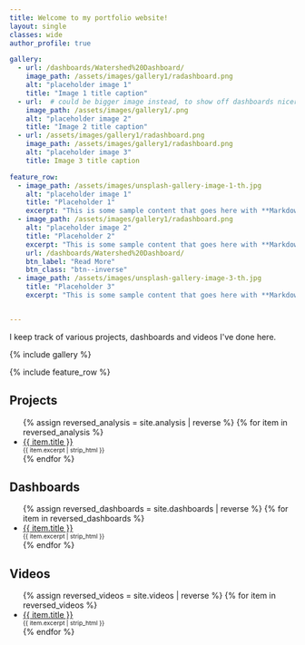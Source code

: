 ```yaml
---
title: Welcome to my portfolio website!
layout: single
classes: wide
author_profile: true

gallery:
  - url: /dashboards/Watershed%20Dashboard/
    image_path: /assets/images/gallery1/radashboard.png
    alt: "placeholder image 1"
    title: "Image 1 title caption"
  - url:  # could be bigger image instead, to show off dashboards nicer
    image_path: /assets/images/gallery1/.png
    alt: "placeholder image 2"
    title: "Image 2 title caption"
  - url: /assets/images/gallery1/radashboard.png
    image_path: /assets/images/gallery1/radashboard.png
    alt: "placeholder image 3"
    title: Image 3 title caption

feature_row:
  - image_path: /assets/images/unsplash-gallery-image-1-th.jpg
    alt: "placeholder image 1"
    title: "Placeholder 1"
    excerpt: "This is some sample content that goes here with **Markdown** formatting."
  - image_path: /assets/images/gallery1/radashboard.png
    alt: "placeholder image 2"
    title: "Placeholder 2"
    excerpt: "This is some sample content that goes here with **Markdown** formatting."
    url: /dashboards/Watershed%20Dashboard/
    btn_label: "Read More"
    btn_class: "btn--inverse"
  - image_path: /assets/images/unsplash-gallery-image-3-th.jpg
    title: "Placeholder 3"
    excerpt: "This is some sample content that goes here with **Markdown** formatting."


---
```


I keep track of various projects, dashboards and videos I've done here.

{% include gallery %}

{% include feature_row %}

## Projects
<ul>
  {% assign reversed_analysis = site.analysis | reverse %}
  {% for item in reversed_analysis %}
    <li>
      <a href="{{ item.url }}">{{ item.title }}</a>
      <span style="display: block; font-size: 0.75em;"> 
        {{ item.excerpt | strip_html }} 
      </span>
    </li>
  {% endfor %}
</ul>

## Dashboards
<ul>
  {% assign reversed_dashboards = site.dashboards | reverse %}
  {% for item in reversed_dashboards %}
    <li>
      <a href="{{ item.url }}">{{ item.title }}</a>
      <span style="display: block; font-size: 0.75em;"> 
        {{ item.excerpt | strip_html }} 
      </span>
    </li>
  {% endfor %}
</ul>

## Videos
<ul>
  {% assign reversed_videos = site.videos | reverse %}
  {% for item in reversed_videos %}
    <li>
      <a href="{{ item.url }}">{{ item.title }}</a>
      <span style="display: block; font-size: 0.75em;"> 
        {{ item.excerpt | strip_html }} 
      </span>
    </li>
  {% endfor %}
</ul>
